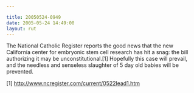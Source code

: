 ```yaml
---

title: 20050524-0949
date: 2005-05-24 14:49:00
layout: rut
---
```


<p>The National Catholic Register reports the good news that the new
California center for embryonic stem cell research has hit a snag:
the bill authorizing it may be unconstitutional.[1] Hopefully this
case will prevail, and the needless and senseless slaughter of 5
day old babies will be prevented.</p>

[1] http://www.ncregister.com/current/0522lead1.htm

